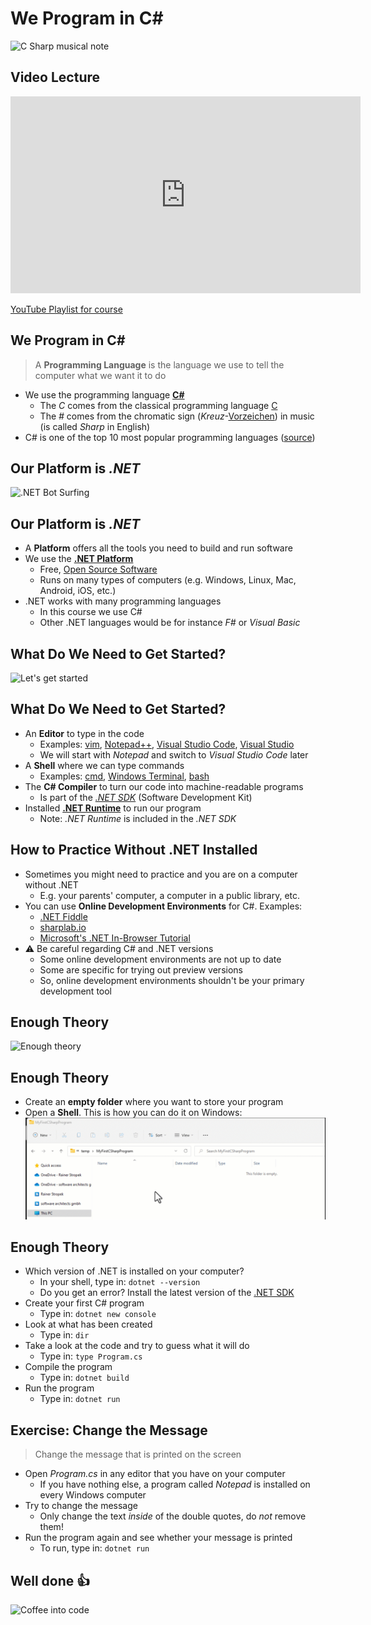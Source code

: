 # We Program in C#

![C Sharp musical note](https://upload.wikimedia.org/wikipedia/commons/thumb/0/02/Music_C_sharp.svg/480px-Music_C_sharp.svg.png)


## Video Lecture

<iframe width="560" height="315" src="https://www.youtube.com/embed/IFLC5hvy1ZE" title="YouTube video player" frameborder="0" allow="accelerometer; autoplay; clipboard-write; encrypted-media; gyro<span translate="no">&nbsp;scope&nbsp;</span>; picture-in-picture" allowfullscreen></iframe>

[YouTube Playlist for course](https://youtube.com/playlist?list=PLhGL9p3BWHwsJN6kbQPOVZpEw2NXQXZQN)


## We Program in C#

> A **Programming Language** is the language we use to tell the computer what we want it to do

* We <!-- .element: class="fragment" --> use the programming language **[C#](https://docs.microsoft.com/en-us/dotnet/csharp/tour-of-csharp/)**
  * The *C* comes from the classical programming language [C](https://en.wikipedia.org/wiki/C_(programming_language))
  * The *#* comes from the chromatic sign (*Kreuz*-[Vorzeichen](https://de.wikipedia.org/wiki/Vorzeichen_(Musik))) in music (is called *Sharp* in English)
* C# <!-- .element: class="fragment" --> is one of the top 10 most popular programming languages ([source](https://survey.stackoverflow.co/2022/#most-popular-technologies-language))


## Our Platform is *.NET*

![.NET Bot Surfing](https://hot33331.github.io/assets/img/dotnet-bot-surfing.png)


## Our Platform is *.NET*

* A <!-- .element: class="fragment" --> **Platform** offers all the tools you need to build and run software
* We <!-- .element: class="fragment" --> use the **[.NET Platform](https://dotnet.microsoft.com/en-us/)**
  * Free, [Open Source Software](https://en.wikipedia.org/wiki/Open-source_software)
  * Runs on many types of computers (e.g. Windows, Linux, Mac, Android, iOS, etc.)
* .NET <!-- .element: class="fragment" --> works with many programming languages
  * In this course we use C#
  * Other .NET languages would be for instance *F#* or *Visual Basic*


## What Do We Need to Get Started?

![Let's get started](https://c.tenor.com/r3XdvPsAV3kAAAAC/despicable-me-minions.gif)


## What Do We Need to Get Started?

* An <!-- .element: class="fragment" --> **Editor** to type in the code
  * Examples: [vim](https://www.vim.org/), [Notepad++](https://notepad-plus-plus.org/), [Visual Studio Code](https://code.visualstudio.com/), [Visual Studio](https://visualstudio.microsoft.com/)
  * We will start with *Notepad* and switch to *Visual Studio Code* later
* A <!-- .element: class="fragment" --> **Shell** where we can type commands
  * Examples: [cmd](https://en.wikipedia.org/wiki/Cmd.exe), [Windows Terminal](https://apps.microsoft.com/store/detail/windows-terminal/9N0DX20HK701), [bash](https://en.wikipedia.org/wiki/Bash_(Unix_shell))
* The <!-- .element: class="fragment" --> **C# Compiler** to turn our code into machine-readable programs
  * Is part of the [*.NET SDK*](https://dotnet.microsoft.com/en-us/download) (Software Development Kit)
* Installed <!-- .element: class="fragment" --> **[.NET Runtime](https://dotnet.microsoft.com/en-us/download)** to run our program
  * Note: *.NET Runtime* is included in the *.NET SDK*


## How to Practice Without .NET Installed

* Sometimes <!-- .element: class="fragment" --> you might need to practice and you are on a computer without .NET
  * E.g. your parents' computer, a computer in a public library, etc.
* You <!-- .element: class="fragment" --> can use **Online Development Environments** for C#. Examples:
  * <span translate="no">[.NET Fiddle](https://dotnetfiddle.net/)</span>
  * [sharplab.io](https://sharplab.io/)
  * [Microsoft's .NET In-Browser Tutorial](https://dotnet.microsoft.com/en-us/learn/dotnet/in-browser-tutorial/1)
* ⚠️ <!-- .element: class="fragment" --> Be careful regarding C# and .NET versions
  * Some online development environments are not up to date
  * Some are specific for trying out preview versions
  * So, online development environments shouldn't be your primary development tool


## Enough Theory

![Enough theory](https://i.giphy.com/13uaMxgBhGP9ba.gif)


## Enough Theory

* Create <!-- .element: class="fragment" --> an **empty folder** where you want to store your program
* Open <!-- .element: class="fragment" --> a **Shell**. This is how you can do it on Windows:
  ![Open a shell](images/StartShell.gif)


## Enough Theory

* Which <!-- .element: class="fragment" --> version of .NET is installed on your computer?
  * In your shell, type in: `dotnet --version`
  * Do you get an error? Install the latest version of the [.NET SDK](https://dotnet.microsoft.com/en-us/download)
* Create <!-- .element: class="fragment" --> your first C# program
  * Type in: `dotnet new console`
* Look <!-- .element: class="fragment" --> at what has been created
  * Type in: `dir`
* Take <!-- .element: class="fragment" --> a look at the code and try to guess what it will do
  * Type in: `type Program.cs`
* Compile <!-- .element: class="fragment" --> the program
  * Type in: `dotnet build`
* Run <!-- .element: class="fragment" --> the program
  * Type in: `dotnet run`


## Exercise: Change the Message

> Change the message that is printed on the screen

* Open *Program.cs* in any editor that you have on your computer
  * If you have nothing else, a program called *Notepad* is installed on every Windows computer
* Try to change the message
  * Only change the text *inside* of the double quotes, do *not* remove them!
* Run the program again and see whether your message is printed
  * To run, type in: `dotnet run`


## Well done 👍

![Coffee into code](https://media4.giphy.com/media/SXxI9NlwvYiY3bRsck/giphy.gif?cid=790b761173bba9e799b0d66a53e5d1740ff081d372bbfe3a&rid=giphy.gif&ct=g)
